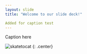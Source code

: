 ```yaml
---
layout: slide
title: "Welcome to our slide deck!"

Added for caption test
---
```


Caption here

![skatetocat](https://octodex.github.com/images/skatetocat.png)
{: .center}
